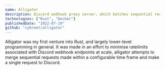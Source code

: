 ```yaml
---
name: Alligator
description: Discord webhook proxy server, which batches sequential requests to minimise ratelimits. Built to be a drop-in replacement for webhook endpoints.
technologies: ["Rust", "Docker"]
publishedDate: "2022-07-19"
github: "cykreet/alligator"
---
```


Alligator was my first venture into Rust, and largely lower-level programming in general. It was made in an effort to minimise ratelimits associated with Discord webhook endpoints at scale, alligator attempts to merge sequential requests made within a configurable time frame and make a single request to Discord.


